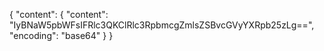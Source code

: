 {
  "content": {
    "content": "IyBNaW5pbWFsIFRlc3QKClRlc3RpbmcgZmlsZSBvcGVyYXRpb25zLg==",
    "encoding": "base64"
  }
}